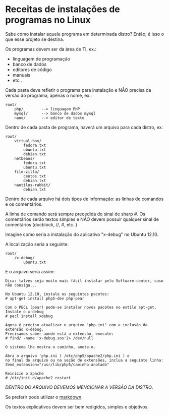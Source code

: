 Receitas de instalações de programas no Linux
===

Sabe como instalar aquele programa em determinada distro?
Então, é isso o que esse projeto se destina.


Os programas devem ser da área de TI, ex.:

* linguagem de programação
* banco de dados
* editores de código
* manuais
* etc..


Cada pasta deve refletir o programa para instalação e
NÂO precisa da versão do programa, apenas o nome, ex.:

	root/
		php/  		--> linguagem PHP
		mysql/		--> banco de dados mysql
		nano/		--> editor de texto
	

Dentro de cada pasta de programa, haverá um arquivo para cada distro, ex:

	root/
		virtual-box/
			fedora.txt
			ubuntu.txt
			debian.txt
		netbeans/
			fedora.txt
			ubuntu.txt
		file-zilla/
			centos.txt
			debian.txt
		nautilus-rabbit/
			debian.txt
			

Dentro de cada arquivo há dois tipos de informação: as linhas de comandos e os comentários.

A linha de comando será sempre precedida do sinal de sharp #.
Os comentários serão textos simples e NÂO devem possuir qualquer sinal de comentários (docblock, //, #, etc..)

Imagine como seria a instalação do aplicativo "x-debug" no Ubuntu 12.10.

A localização seria a seguinte:

	root/
		/x-debug/
			ubuntu.txt
		
E o arquivo seria assim:
		

	Dica: talves seja muito mais fácil instalar pelo Software-center, caso não consiga...

	No Ubuntu 12.10, instale os seguintes pacotes:
	# apt-get install php5-dev php-pear

	Com o PECL (pear) pode-se instalar novos pacotes no estilo apt-get.
	Instale o x-debug
	# pecl install xdebug

	Agora é preciso atualizar o arquivo "php.ini" com a inclusão da extensão x-debug.
	Precisamos saber aonde está a extensão, execute:
	# find/ -name 'x-debug.sos'2> /dev/null

	O sistema lhe mostra o caminho, anote-o.

	Abra o arquivo 'php.ini ( /etc/php5/apache2/php.ini ) e 
	no final do arquivo ou na seção de extensões, inclua a seguinte linha:
	Zend_extension="/usr/lib/php5/caminho-anotado"

	Reinicie o apache
	# /etc/init.d/apache2 restart



*DENTRO DO ARQUIVO DEVEMOS MENCIONAR A VERSÃO DA DISTRO*.

Se preferir pode utilizar o [markdown](http://daringfireball.net/projects/markdown/syntax).

Os textos explicativos devem ser bem redigidos, simples e objetivos.

